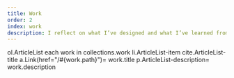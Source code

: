 ```yaml
---
title: Work
order: 2
index: work
description: I reflect on what I’ve designed and what I’ve learned from the process.
---
```


<jade>
ol.ArticleList
  each work in collections.work
    li.ArticleList-item
      cite.ArticleList-title
        a.Link(href="/#{work.path}")= work.title
      p.ArticleList-description= work.description
</jade>
